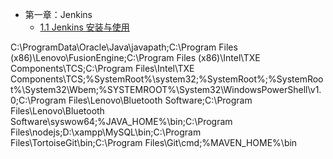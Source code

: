 
- 第一章：Jenkins
	- [1.1 Jenkins 安装与使用]()







C:\ProgramData\Oracle\Java\javapath;C:\Program Files (x86)\Lenovo\FusionEngine;C:\Program Files (x86)\Intel\TXE Components\TCS\;C:\Program Files\Intel\TXE Components\TCS\;%SystemRoot%\system32;%SystemRoot%;%SystemRoot%\System32\Wbem;%SYSTEMROOT%\System32\WindowsPowerShell\v1.0\;C:\Program Files\Lenovo\Bluetooth Software\;C:\Program Files\Lenovo\Bluetooth Software\syswow64;%JAVA_HOME%\bin;C:\Program Files\nodejs\;D:\xampp\MySQL\bin;C:\Program Files\TortoiseGit\bin;C:\Program Files\Git\cmd;%MAVEN_HOME%\bin